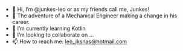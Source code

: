 - 👋 Hi, I’m @junkes-leo or as my friends call me, Junkes!
- 👀 The adventure of a Mechanical Engineer making a change in his career.
- 🌱 I’m currently learning Kotlin
- 💞️ I’m looking to collaborate on ...
- 📫 How to reach me: leo_jksnas@hotmail.com

<!---
junkes-leo/junkes-leo is a ✨ special ✨ repository because its `README.md` (this file) appears on your GitHub profile.
You can click the Preview link to take a look at your changes.
--->
